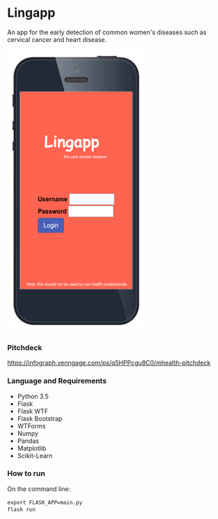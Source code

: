 # Lingapp

An app for the early detection of common women's diseases such as cervical cancer and heart disease.

![](https://github.com/leloykun/lingapp/blob/master/static/images/screenshot.png)

### Pitchdeck
https://infograph.venngage.com/ps/q5HPPcgu8C0/mhealth-pitchdeck

### Language and Requirements
* Python 3.5
* Flask 
* Flask WTF
* Flask Bootstrap
* WTForms
* Numpy
* Pandas
* Matplotlib
* Scikit-Learn

### How to run
On the command line:
```{bash}
export FLASK_APP=main.py
flask run
```
